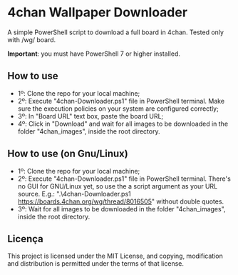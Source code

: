 # 4chan Wallpaper Downloader
A simple PowerShell script to download a full board in 4chan. Tested only with /wg/ board.

**Important**: you must have PowerShell 7 or higher installed.

## How to use
 - 1º: Clone the repo for your local machine;
 - 2º: Execute "4chan-Downloader.ps1" file in PowerShell terminal. Make sure the execution policies on your system are configured correctly;
 - 3º: In "Board URL" text box, paste the board URL;
 - 4º: Click in "Download" and wait for all images to be downloaded in the folder "4chan_images", inside the root directory.
## How to use (on Gnu/Linux)
 - 1º: Clone the repo for your local machine;
 - 2º: Execute "4chan-Downloader.ps1" file in PowerShell terminal. There's no GUI for GNU/Linux yet, so use the a script argument as your URL source. E.g.: ".\4chan-Downloader.ps1 https://boards.4chan.org/wg/thread/8016505" without double quotes.
 - 3º: Wait for all images to be downloaded in the folder "4chan_images", inside the root directory.
## Licença
This project is licensed under the MIT License, and copying, modification and distribution is permitted under the terms of that license.
